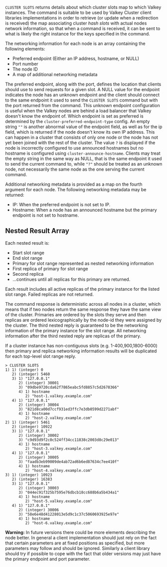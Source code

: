 `CLUSTER SLOTS` returns details about which cluster slots map to which Valkey instances. 
The command is suitable to be used by Valkey Cluster client libraries implementations in order to retrieve (or update when a redirection is received) the map associating cluster *hash slots* with actual nodes network information, so that when a command is received, it can be sent to what is likely the right instance for the keys specified in the command. 

The networking information for each node is an array containing the following elements:

* Preferred endpoint (Either an IP address, hostname, or NULL)
* Port number
* The node ID
* A map of additional networking metadata

The preferred endpoint, along with the port, defines the location that clients should use to send requests for a given slot.
A NULL value for the endpoint indicates the node has an unknown endpoint and the client should connect to the same endpoint it used to send the `CLUSTER SLOTS` command but with the port returned from the command.
This unknown endpoint configuration is useful when the Valkey nodes are behind a load balancer that Valkey doesn't know the endpoint of.
Which endpoint is set as preferred is determined by the `cluster-preferred-endpoint-type` config.
An empty string `""` is another abnormal value of the endpoint field, as well as for the ip field, which is returned if the node doesn't know its own IP address.
This can happen in a cluster that consists of only one node or the node has not yet been joined with the rest of the cluster.
The value `?` is displayed if the node is incorrectly configured to use announced hostnames but no hostname is configured using `cluster-announce-hostname`.
Clients may treat the empty string in the same way as NULL, that is the same endpoint it used to send the current command to, while `"?"` should be treated as an unknown node, not necessarily the same node as the one serving the current command.

Additional networking metadata is provided as a map on the fourth argument for each node. 
The following networking metadata may be returned:

* IP: When the preferred endpoint is not set to IP.
* Hostname: When a node has an announced hostname but the primary endpoint is not set to hostname.

## Nested Result Array
Each nested result is:

  - Start slot range
  - End slot range
  - Primary for slot range represented as nested networking information
  - First replica of primary for slot range
  - Second replica
  - ...continues until all replicas for this primary are returned.

Each result includes all active replicas of the primary instance
for the listed slot range. Failed replicas are not returned.

The command response is deterministic across all nodes in a cluster, which means that if two nodes return the same response they have the same view of the cluster.
Primaries are ordered by the slots they serve and then replicas are ordered lexicographically by the node-id they were assigned by the cluster. 
The third nested reply is guaranteed to be the networking information of the primary instance for the slot range.
All networking information after the third nested reply are replicas of the primary.

If a cluster instance has non-contiguous slots (e.g. 1-400,900,1800-6000) then primary and replica networking information results will be duplicated for each top-level slot range reply.

```
> CLUSTER SLOTS
1) 1) (integer) 0
   2) (integer) 5460
   3) 1) "127.0.0.1"
      2) (integer) 30001
      3) "09dbe9720cda62f7865eabc5fd8857c5d2678366"
      4) 1) hostname
         2) "host-1.valkey.example.com"
   4) 1) "127.0.0.1"
      2) (integer) 30004
      3) "821d8ca00d7ccf931ed3ffc7e3db0599d2271abf"
      4) 1) hostname
         2) "host-2.valkey.example.com"
2) 1) (integer) 5461
   2) (integer) 10922
   3) 1) "127.0.0.1"
      2) (integer) 30002
      3) "c9d93d9f2c0c524ff34cc11838c2003d8c29e013"
      4) 1) hostname
         2) "host-3.valkey.example.com"
   4) 1) "127.0.0.1"
      2) (integer) 30005
      3) "faadb3eb99009de4ab72ad6b6ed87634c7ee410f"
      4) 1) hostname
         2) "host-4.valkey.example.com"
3) 1) (integer) 10923
   2) (integer) 16383
   3) 1) "127.0.0.1"
      2) (integer) 30003
      3) "044ec91f325b7595e76dbcb18cc688b6a5b434a1"
      4) 1) hostname
         2) "host-5.valkey.example.com"
   4) 1) "127.0.0.1"
      2) (integer) 30006
      3) "58e6e48d41228013e5d9c1c37c5060693925e97e"
      4) 1) hostname
         2) "host-6.valkey.example.com"
```

**Warning:** In future versions there could be more elements describing the node better.
In general a client implementation should just rely on the fact that certain parameters are at fixed positions as specified, but more parameters may follow and should be ignored.
Similarly a client library should try if possible to cope with the fact that older versions may just have the primary endpoint and port parameter.
